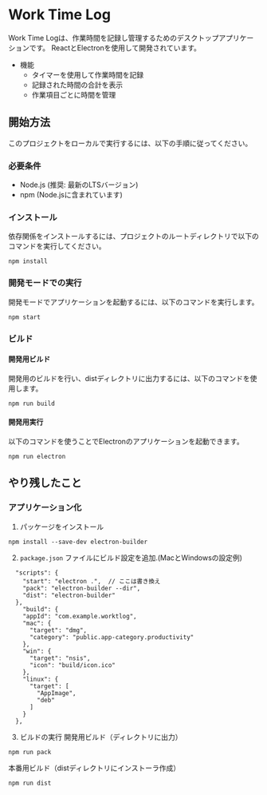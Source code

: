 # Work Time Log
Work Time Logは、作業時間を記録し管理するためのデスクトップアプリケーションです。
ReactとElectronを使用して開発されています。

-  機能
     - タイマーを使用して作業時間を記録
     - 記録された時間の合計を表示
     - 作業項目ごとに時間を管理


## 開始方法
このプロジェクトをローカルで実行するには、以下の手順に従ってください。

### 必要条件
- Node.js (推奨: 最新のLTSバージョン)
- npm (Node.jsに含まれています)

### インストール
依存関係をインストールするには、プロジェクトのルートディレクトリで以下のコマンドを実行してください。
```
npm install
```

### 開発モードでの実行
開発モードでアプリケーションを起動するには、以下のコマンドを実行します。
```
npm start
```

### ビルド
#### 開発用ビルド
開発用のビルドを行い、distディレクトリに出力するには、以下のコマンドを使用します。
```
npm run build
```

#### 開発用実行
以下のコマンドを使うことでElectronのアプリケーションを起動できます。
```
npm run electron
```


## やり残したこと
### アプリケーション化
1. パッケージをインストール
```
npm install --save-dev electron-builder
```

2. `package.json` ファイルにビルド設定を追加.(MacとWindowsの設定例)
```
  "scripts": {
    "start": "electron .",  // ここは書き換え
    "pack": "electron-builder --dir",
    "dist": "electron-builder"
  },
    "build": {
    "appId": "com.example.worktlog",
    "mac": {
      "target": "dmg",
      "category": "public.app-category.productivity"
    },
    "win": {
      "target": "nsis",
      "icon": "build/icon.ico"
    },
    "linux": {
      "target": [
        "AppImage",
        "deb"
      ]
    }
  },
```

3. ビルドの実行
開発用ビルド（ディレクトリに出力）
```
npm run pack
```

本番用ビルド（distディレクトリにインストーラ作成）
```
npm run dist
```